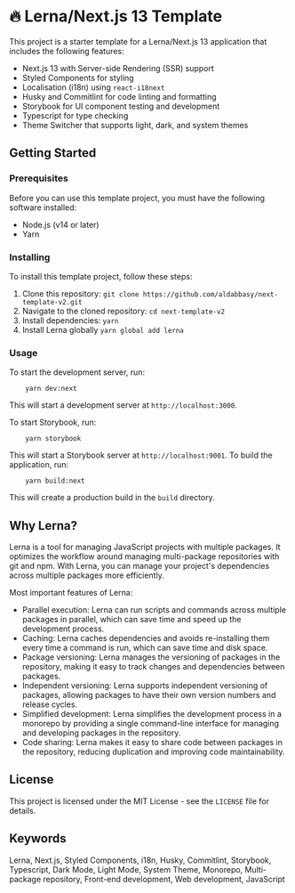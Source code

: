 # 🔥 Lerna/Next.js 13 Template 

This project is a starter template for a Lerna/Next.js 13 application that includes the following features:

- Next.js 13 with Server-side Rendering (SSR) support
- Styled Components for styling
- Localisation (i18n) using `react-i18next`
- Husky and Commitlint for code linting and formatting
- Storybook for UI component testing and development
- Typescript for type checking
- Theme Switcher that supports light, dark, and system themes

## Getting Started

### Prerequisites

Before you can use this template project, you must have the following software installed:

- Node.js (v14 or later)
- Yarn

### Installing

To install this template project, follow these steps:

1. Clone this repository: `git clone https://github.com/aldabbasy/next-template-v2.git`
2. Navigate to the cloned repository: `cd next-template-v2`
3. Install dependencies: `yarn`
4. Install Lerna globally `yarn global add lerna`

### Usage

To start the development server, run:
```
    yarn dev:next
```
This will start a development server at `http://localhost:3000`.

To start Storybook, run:
```
    yarn storybook
```
This will start a Storybook server at `http://localhost:9001`.
To build the application, run:
```
    yarn build:next
```
This will create a production build in the `build` directory.

## Why Lerna?

Lerna is a tool for managing JavaScript projects with multiple packages. It optimizes the workflow around managing multi-package repositories with git and npm. With Lerna, you can manage your project's dependencies across multiple packages more efficiently.

Most important features of Lerna:

- Parallel execution: Lerna can run scripts and commands across multiple packages in parallel, which can save time and speed up the development process.
- Caching: Lerna caches dependencies and avoids re-installing them every time a command is run, which can save time and disk space.
- Package versioning: Lerna manages the versioning of packages in the repository, making it easy to track changes and dependencies between packages.
- Independent versioning: Lerna supports independent versioning of packages, allowing packages to have their own version numbers and release cycles.
- Simplified development: Lerna simplifies the development process in a monorepo by providing a single command-line interface for managing and developing packages in the repository.
- Code sharing: Lerna makes it easy to share code between packages in the repository, reducing duplication and improving code maintainability.

## License

This project is licensed under the MIT License - see the `LICENSE` file for details.

## Keywords

Lerna, Next.js, Styled Components, i18n, Husky, Commitlint, Storybook, Typescript, Dark Mode, Light Mode, System Theme, Monorepo, Multi-package repository, Front-end development, Web development, JavaScript

